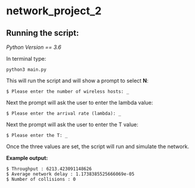# network_project_2

## **Running the script**:
*Python Version == 3.6*

In terminal type:

    python3 main.py

This will run the script and will show a prompt to select **N**:

    $ Please enter the number of wireless hosts: _

Next the prompt will ask the user to enter the lambda value:

    $ Please enter the arrival rate (lambda): _

Next the prompt will ask the user to enter the T value:

    $ Please enter the T: _

Once the three values are set, the script will run and simulate the network. 

**Example output:**

    $ Throughput : 6213.423091148626
    $ Average network delay : 1.1738385525666069e-05
    $ Number of collisions : 0